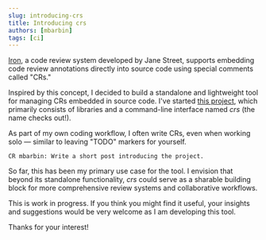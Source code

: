 ```yaml
---
slug: introducing-crs
title: Introducing crs
authors: [mbarbin]
tags: [ci]
---
```


[Iron](https://github.com/janestreet/iron), a code review system developed by Jane Street, supports embedding code review annotations directly into source code using special comments called "CRs."

Inspired by this concept, I decided to build a standalone and lightweight tool for managing CRs embedded in source code. I've started [this project](https://github.com/mbarbin/crs), which primarily consists of libraries and a command-line interface named *crs* (the name checks out!).

<!-- truncate -->

As part of my own coding workflow, I often write CRs, even when working solo — similar to leaving "TODO" markers for yourself.

```text
CR mbarbin: Write a short post introducing the project.
```

So far, this has been my primary use case for the tool. I envision that beyond its standalone functionality, *crs* could serve as a sharable building block for more comprehensive review systems and collaborative workflows.

This is work in progress. If you think you might find it useful, your insights and suggestions would be very welcome as I am developing this tool.

Thanks for your interest!
